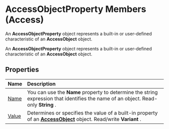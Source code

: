 
# AccessObjectProperty Members (Access)
An  **AccessObjectProperty** object represents a built-in or user-defined characteristic of an **AccessObject** object.

An  **AccessObjectProperty** object represents a built-in or user-defined characteristic of an **AccessObject** object.


## Properties



|**Name**|**Description**|
|:-----|:-----|
|[Name](07bce88c-dd31-b2d1-3fb2-c1db09c73aa8.md)|You can use the  **Name** property to determine the string expression that identifies the name of an object. Read-only **String** .|
|[Value](6c1dde37-814f-f3e8-8afb-b5ac5018b2d3.md)|Determines or specifies the value of a built-in property of an  **[AccessObject](8a770b33-5bff-120a-6707-ca214ee5ced3.md)** object. Read/write **Variant** .|
